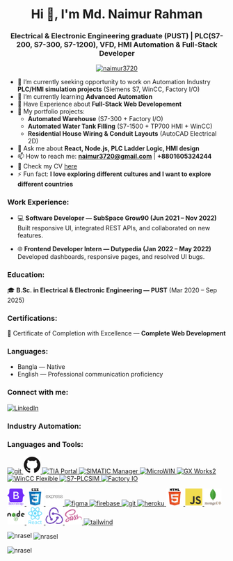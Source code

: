 <h1 align="center">Hi 👋, I'm Md. Naimur Rahman</h1>
<h3 align="center">Electrical & Electronic Engineering graduate (PUST) | PLC(S7-200, S7-300, S7-1200), VFD, HMI Automation & Full-Stack Developer</h3>



<p align="center">
  <a href="https://github.com/ryo-ma/github-profile-trophy">
    <img src="https://github-profile-trophy.vercel.app/?username=naimur3720" alt="naimur3720" />
  </a>
</p>

- 🔭 I’m currently seeking opportunity to work on Automation Industry **PLC/HMI simulation projects** (Siemens S7, WinCC, Factory I/O)  
- 🌱 I’m currently learning **Advanced Automation**
- 🌱 Have Experience about **Full-Stack Web Developement**  
- 🧰 My portfolio projects:  
   - **Automated Warehouse** (S7-300 + Factory I/O)  
   - **Automated Water Tank Filling** (S7-1500 + TP700 HMI + WinCC)  
   - **Residential House Wiring & Conduit Layouts** (AutoCAD Electrical 2D)  
- 💬 Ask me about **React, Node.js, PLC Ladder Logic, HMI design**  
- 📫 How to reach me: **naimur3720@gmail.com** | **+8801605324244**  
- 📄 Check my CV [here](https://drive.google.com/file/d/11S90OWwvf_vOgLYJC8kVas5K-u5ow8id/view?usp=sharing)  
- ⚡ Fun fact: **I love exploring different cultures and I want to explore different countries**  

<h3 align="left">Work Experience:</h3>

- 💻 **Software Developer — SubSpace Grow90 (Jun 2021 – Nov 2022)**  
  Built responsive UI, integrated REST APIs, and collaborated on new features.  

- 🌐 **Frontend Developer Intern — Dutypedia (Jan 2022 – May 2022)**  
  Developed dashboards, responsive pages, and resolved UI bugs.  

<h3 align="left">Education:</h3>

🎓 **B.Sc. in Electrical & Electronic Engineering — PUST** (Mar 2020 – Sep 2025) 

<h3 align="left">Certifications:</h3>

🏅 Certificate of Completion with Excellence — **Complete Web Development**

<h3 align="left">Languages:</h3>

- Bangla — Native  
- English — Professional communication proficiency  

<h3 align="left">Connect with me:</h3>
<p align="left">
  <a href="https://www.linkedin.com/in/naimurrh/" target="_blank">
    <img align="center" src="https://raw.githubusercontent.com/rahuldkjain/github-profile-readme-generator/master/src/images/icons/Social/linked-in-alt.svg" alt="LinkedIn" height="30" width="40" />
  </a>
</p>


<h3 align="left">Industry Automation:</h3>



<h3 align="left">Languages and Tools:</h3>
<p align="left">
  <!-- Git -->
  <a href="https://git-scm.com/" target="_blank" rel="noreferrer">
    <img src="https://www.vectorlogo.zone/logos/git-scm/git-scm-icon.svg" alt="git" width="40" height="40"/>
  </a>

  <!-- GitHub -->
  <a href="https://github.com/" target="_blank" rel="noreferrer">
    <img src="https://raw.githubusercontent.com/devicons/devicon/master/icons/github/github-original.svg" alt="github" width="40" height="40"/>
  </a>

  <!-- Siemens TIA Portal -->
  <a href="https://new.siemens.com/global/en/products/automation/industry-software/automation-software/tia-portal.html" target="_blank" rel="noreferrer">
    <img src="https://upload.wikimedia.org/wikipedia/commons/0/0d/TIA_Portal_logo.png" alt="TIA Portal" width="40" height="40"/>
  </a>

  <!-- SIMATIC Manager -->
  <a href="https://new.siemens.com/global/en/products/automation/industry-software/simatic-manager.html" target="_blank" rel="noreferrer">
    <img src="https://upload.wikimedia.org/wikipedia/commons/3/3e/Siemens_SIMATIC_logo.svg" alt="SIMATIC Manager" width="40" height="40"/>
  </a>

  <!-- MicroWIN -->
  <a href="https://support.industry.siemens.com/cs/document/109479951/s7-200-microwin-download" target="_blank" rel="noreferrer">
    <img src="https://upload.wikimedia.org/wikipedia/commons/7/7e/Siemens_logo.svg" alt="MicroWIN" width="40" height="40"/>
  </a>

  <!-- GX Works2 (Mitsubishi) -->
  <a href="https://www.mitsubishielectric.com/fa/products/cnt/plceng/gxworks2/" target="_blank" rel="noreferrer">
    <img src="https://upload.wikimedia.org/wikipedia/commons/5/5d/Mitsubishi_logo.svg" alt="GX Works2" width="40" height="40"/>
  </a>

  <!-- WinCC -->
  <a href="https://new.siemens.com/global/en/products/automation/industry-software/automation-software/wincc.html" target="_blank" rel="noreferrer">
    <img src="https://upload.wikimedia.org/wikipedia/commons/7/7e/Siemens_logo.svg" alt="WinCC Flexible" width="40" height="40"/>
  </a>

  <!-- PLCSIM -->
  <a href="https://new.siemens.com/global/en/products/automation/industry-software/s7-plcsim.html" target="_blank" rel="noreferrer">
    <img src="https://upload.wikimedia.org/wikipedia/commons/7/7e/Siemens_logo.svg" alt="S7-PLCSIM" width="40" height="40"/>
  </a>

  <!-- Factory IO -->
  <a href="https://factoryio.com/" target="_blank" rel="noreferrer">
    <img src="https://factoryio.com/images/logo.svg" alt="Factory IO" width="40" height="40"/>
  </a>
</p>

<p align="left"> <a href="https://getbootstrap.com" target="_blank" rel="noreferrer"> <img src="https://raw.githubusercontent.com/devicons/devicon/master/icons/bootstrap/bootstrap-plain-wordmark.svg" alt="bootstrap" width="40" height="40"/> </a> <a href="https://www.w3schools.com/css/" target="_blank" rel="noreferrer"> <img src="https://raw.githubusercontent.com/devicons/devicon/master/icons/css3/css3-original-wordmark.svg" alt="css3" width="40" height="40"/> </a> <a href="https://expressjs.com" target="_blank" rel="noreferrer"> <img src="https://raw.githubusercontent.com/devicons/devicon/master/icons/express/express-original-wordmark.svg" alt="express" width="40" height="40"/> </a> <a href="https://www.figma.com/" target="_blank" rel="noreferrer"> <img src="https://www.vectorlogo.zone/logos/figma/figma-icon.svg" alt="figma" width="40" height="40"/> </a> <a href="https://firebase.google.com/" target="_blank" rel="noreferrer"> <img src="https://www.vectorlogo.zone/logos/firebase/firebase-icon.svg" alt="firebase" width="40" height="40"/> </a> <a href="https://git-scm.com/" target="_blank" rel="noreferrer"> <img src="https://www.vectorlogo.zone/logos/git-scm/git-scm-icon.svg" alt="git" width="40" height="40"/> </a> <a href="https://heroku.com" target="_blank" rel="noreferrer"> <img src="https://www.vectorlogo.zone/logos/heroku/heroku-icon.svg" alt="heroku" width="40" height="40"/> </a> <a href="https://www.w3.org/html/" target="_blank" rel="noreferrer"> <img src="https://raw.githubusercontent.com/devicons/devicon/master/icons/html5/html5-original-wordmark.svg" alt="html5" width="40" height="40"/> </a> <a href="https://developer.mozilla.org/en-US/docs/Web/JavaScript" target="_blank" rel="noreferrer"> <img src="https://raw.githubusercontent.com/devicons/devicon/master/icons/javascript/javascript-original.svg" alt="javascript" width="40" height="40"/> </a> <a href="https://www.mongodb.com/" target="_blank" rel="noreferrer"> <img src="https://raw.githubusercontent.com/devicons/devicon/master/icons/mongodb/mongodb-original-wordmark.svg" alt="mongodb" width="40" height="40"/> </a> <a href="https://nodejs.org" target="_blank" rel="noreferrer"> <img src="https://raw.githubusercontent.com/devicons/devicon/master/icons/nodejs/nodejs-original-wordmark.svg" alt="nodejs" width="40" height="40"/> </a> <a href="https://reactjs.org/" target="_blank" rel="noreferrer"> <img src="https://raw.githubusercontent.com/devicons/devicon/master/icons/react/react-original-wordmark.svg" alt="react" width="40" height="40"/> </a> <a href="https://redux.js.org" target="_blank" rel="noreferrer"> <img src="https://raw.githubusercontent.com/devicons/devicon/master/icons/redux/redux-original.svg" alt="redux" width="40" height="40"/> </a> <a href="https://sass-lang.com" target="_blank" rel="noreferrer"> <img src="https://raw.githubusercontent.com/devicons/devicon/master/icons/sass/sass-original.svg" alt="sass" width="40" height="40"/> </a> <a href="https://tailwindcss.com/" target="_blank" rel="noreferrer"> <img src="https://www.vectorlogo.zone/logos/tailwindcss/tailwindcss-icon.svg" alt="tailwind" width="40" height="40"/> </a> </p>




<p><img align="left" src="https://github-readme-stats.vercel.app/api/top-langs?username=nrasel&show_icons=true&locale=en&layout=compact" alt="nrasel" /></p>

<p>&nbsp;<img align="center" src="https://github-readme-stats.vercel.app/api?username=nrasel&show_icons=true&locale=en" alt="nrasel" /></p>

<p><img align="center" src="https://github-readme-streak-stats.herokuapp.com/?user=nrasel&" alt="nrasel" /></p>
